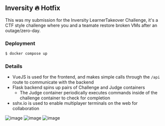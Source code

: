 ## Inversity ️‍🔥 Hotfix

This was my submission for the Inversity LearnerTakeover Challenge, it's a CTF style challenge where you and a teamate restore broken VMs after an outage/zero-day.

### Deployment

```sh
$ docker compose up
```

### Details

* VueJS is used for the frontend, and makes simple calls through the `/api` route to communicate with the backend
* Flask backend spins up pairs of Challenge and Judge containers
   * The Judge container periodically executes commands inside of the challenge container to check for completion
* sshx.io is used to enable multiplayer terminals on the web for collaboration

![image](https://github.com/user-attachments/assets/067d2f3a-b169-482e-b67c-a95574b898ad)
![image](https://github.com/user-attachments/assets/f78f2829-0e30-4038-b908-178b8a68b51c)
![image](https://github.com/user-attachments/assets/6253a0ba-6e08-4e3e-8fa7-5a496ff7df68)



